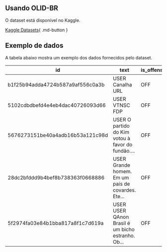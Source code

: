 ## Usando OLID-BR

O dataset está disponível no Kaggle.

[Kaggle Datasets](https://www.kaggle.com/datasets){ .md-button }

## Exemplo de dados

A tabela abaixo mostra um exemplo dos dados fornecidos pelo dataset.

| id                               | text                                              | is\_offensive | is\_targeted | targeted\_type | toxic\_spans                                       | health | lgbtqphobia | ideology | insult | other\_lifestyle | physical\_aspects | profanity\_obscene | racism | religious\_intolerance | sexism | xenophobia |
| -------------------------------- | ------------------------------------------------- | ------------- | ------------ | -------------- | -------------------------------------------------- | ------ | -------------- | -------- | ------ | ---------------- | ----------------- | ------------------ | ------ | ---------------------- | ------ | ---------- |
| b1f25b94adda4724b587a9af556c0a3b | USER Canalha URL                                  | OFF           | TIN          | IND            | \[5, 6, 7, 8, 9, 10, 11, 12, 13\]                  | FALSE  | FALSE          | FALSE    | TRUE   | FALSE            | FALSE             | FALSE              | FALSE  | FALSE                  | FALSE  | FALSE      |
| 5102cdbdbefd4e4eb4dac40726093d66 | USER VTNSC FDP                                    | OFF           | TIN          | IND            | \[5, 6, 7, 8, 9, 10, 11, 12, 13, 14\]              | FALSE  | FALSE          | FALSE    | TRUE   | FALSE            | FALSE             | TRUE               | FALSE  | FALSE                  | FALSE  | FALSE      |
| 5676273151be40a4adb16b53a121c98d | USER O partido do Kim votou à favor do fundão.... | OFF           | TIN          | IND            | None                                               | FALSE  | FALSE          | FALSE    | TRUE   | FALSE            | FALSE             | FALSE              | FALSE  | FALSE                  | FALSE  | FALSE      |
| 28dc2bfddd9b4bef8b738363f0668886 | USER Grande homem. Em um país de covardes. Ete... | OFF           | TIN          | GRP            | \[34, 35, 36, 37, 38, 39, 40, 41, 42\]             | FALSE  | FALSE          | FALSE    | TRUE   | FALSE            | FALSE             | FALSE              | FALSE  | FALSE                  | FALSE  | FALSE      |
| 5f2974fa03e84b1bba817a8f1c7d619a | USER USER QAnon Brasil é um bicho estranho. Ob... | OFF           | TIN          | IND            | \[28, 29, 30, 31, 32, 33, 34, 35, 36, 37, 38, 3... | FALSE  | FALSE          | FALSE    | TRUE   | FALSE            | FALSE             | TRUE               | FALSE  | FALSE                  | FALSE  | FALSE      |
